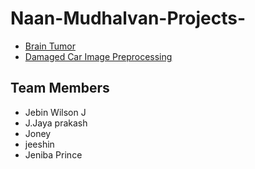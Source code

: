 # Naan-Mudhalvan-Projects-
- [Brain Tumor](https://github.com/jebin-wilson/Naan-Mudhalvan-Projects-/blob/main/Brain%20Tumor.ipynb)
- [Damaged Car Image Preprocessing](https://github.com/jebin-wilson/damaged-car-image-preprocessing)

## Team Members
- Jebin Wilson J 
- J.Jaya prakash
- Joney
- jeeshin
- Jeniba Prince 
